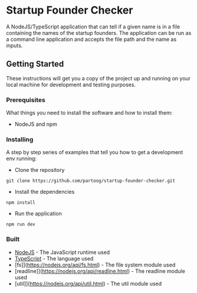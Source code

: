 # Startup Founder Checker

A NodeJS/TypeScript application that can tell if a given name is in a file containing the names of the startup founders. The application can be run as a command line application and accepts the file path and the name as inputs.

## Getting Started

These instructions will get you a copy of the project up and running on your local machine for development and testing purposes.

### Prerequisites

What things you need to install the software and how to install them:

- NodeJS and npm

### Installing

A step by step series of examples that tell you how to get a development env running:

- Clone the repository

```
git clone https://github.com/partoog/startup-founder-checker.git
```

- Install the dependencies

```
npm install
```

- Run the application

```
npm run dev
```

### Built

- [NodeJS](https://nodejs.org/en/) - The JavaScript runtime used
- [TypeScript](https://www.typescriptlang.org/) - The language used
- [fs]](https://nodejs.org/api/fs.html) - The file system module used
- [readline]](https://nodejs.org/api/readline.html) - The readline module used
- [util]](https://nodejs.org/api/util.html) - The util module used
